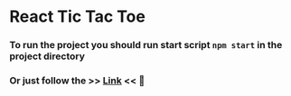# React Tic Tac Toe

### To run the project you should run start script  `npm start` in the project directory

### Or just follow the >> [Link](https://dmitrylaskin.github.io/react-tic-tac-toe/) << 🙂